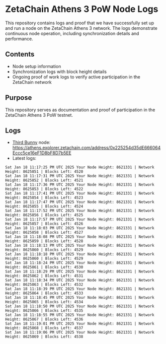 # ZetaChain Athens 3 PoW Node Logs
This repository contains logs and proof that we have successfully set up and run a node on the ZetaChain Athens 3 network. The logs demonstrate continuous node operation, including synchronization details and performance.

## Contents
- Node setup information
- Synchronization logs with block height details
- Ongoing proof of work logs to verify active participation in the ZetaChain network

## Purpose
This repository serves as documentation and proof of participation in the ZetaChain Athens 3 PoW testnet.

## Logs

- [Third Bunny](https://thirdbunny.xyz/) node: https://athens.explorer.zetachain.com/address/0x225254d35dE666064Eccc5ce16eF1D8bF8D7b5EE
- Latest logs:
```
Sat Jan 18 11:17:25 PM UTC 2025 Your Node Height: 8621331 | Network Height: 8625851 | Blocks Left: 4520
Sat Jan 18 11:17:31 PM UTC 2025 Your Node Height: 8621331 | Network Height: 8625852 | Blocks Left: 4521
Sat Jan 18 11:17:36 PM UTC 2025 Your Node Height: 8621331 | Network Height: 8625853 | Blocks Left: 4522
Sat Jan 18 11:17:41 PM UTC 2025 Your Node Height: 8621331 | Network Height: 8625854 | Blocks Left: 4523
Sat Jan 18 11:17:47 PM UTC 2025 Your Node Height: 8621331 | Network Height: 8625855 | Blocks Left: 4524
Sat Jan 18 11:17:52 PM UTC 2025 Your Node Height: 8621331 | Network Height: 8625856 | Blocks Left: 4525
Sat Jan 18 11:17:57 PM UTC 2025 Your Node Height: 8621331 | Network Height: 8625857 | Blocks Left: 4526
Sat Jan 18 11:18:03 PM UTC 2025 Your Node Height: 8621331 | Network Height: 8625858 | Blocks Left: 4527
Sat Jan 18 11:18:08 PM UTC 2025 Your Node Height: 8621331 | Network Height: 8625859 | Blocks Left: 4528
Sat Jan 18 11:18:13 PM UTC 2025 Your Node Height: 8621331 | Network Height: 8625860 | Blocks Left: 4529
Sat Jan 18 11:18:18 PM UTC 2025 Your Node Height: 8621331 | Network Height: 8625860 | Blocks Left: 4529
Sat Jan 18 11:18:24 PM UTC 2025 Your Node Height: 8621331 | Network Height: 8625861 | Blocks Left: 4530
Sat Jan 18 11:18:29 PM UTC 2025 Your Node Height: 8621331 | Network Height: 8625862 | Blocks Left: 4531
Sat Jan 18 11:18:34 PM UTC 2025 Your Node Height: 8621331 | Network Height: 8625863 | Blocks Left: 4532
Sat Jan 18 11:18:39 PM UTC 2025 Your Node Height: 8621331 | Network Height: 8625864 | Blocks Left: 4533
Sat Jan 18 11:18:45 PM UTC 2025 Your Node Height: 8621331 | Network Height: 8625865 | Blocks Left: 4534
Sat Jan 18 11:18:50 PM UTC 2025 Your Node Height: 8621331 | Network Height: 8625866 | Blocks Left: 4535
Sat Jan 18 11:18:55 PM UTC 2025 Your Node Height: 8621331 | Network Height: 8625867 | Blocks Left: 4536
Sat Jan 18 11:19:01 PM UTC 2025 Your Node Height: 8621331 | Network Height: 8625868 | Blocks Left: 4537
Sat Jan 18 11:19:06 PM UTC 2025 Your Node Height: 8621331 | Network Height: 8625869 | Blocks Left: 4538
```

